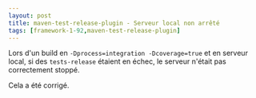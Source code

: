 ```yaml
---
layout: post
title: maven-test-release-plugin - Serveur local non arrêté
tags: [framework-1-92,maven-test-release-plugin]
---
```

Lors d'un build en ```-Dprocess=integration -Dcoverage=true``` et en serveur local, si des ```tests-release``` étaient en échec, le serveur n'était pas correctement stoppé.

Cela a été corrigé.